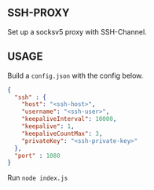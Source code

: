 SSH-PROXY
--------------

Set up a socksv5 proxy with SSH-Channel.

## USAGE

Build a `config.json` with the config below.

```JSON
{
  "ssh" : {
    "host": "<ssh-host>",
  	"username": "<ssh-user>",
  	"keepaliveInterval": 10000,
  	"keepalive": 1,
  	"keepaliveCountMax": 3,
  	"privateKey": "<ssh-private-key>"
  },
  "port" : 1080
}
```

Run `node index.js`
